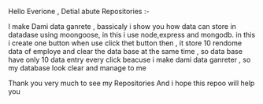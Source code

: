 Hello Everione ,
Detial abute Repositories :- 

I make Dami data ganrete ,
bassicaly i show you how data can store in datadase using moongoose,
in this i use node,express and mongodb.
in this i create one button when use click thet button then ,
it store 10 rendome data of employe and clear the data base at the same time , 
so data base have only 10 data entry every click beacuse i make dami data ganreter ,
so my database look clear and manage to me 

Thank you very much to see my Repositories
And i hope this repoo will help you 
